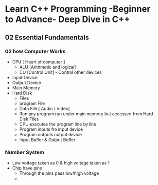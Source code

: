 # Learn C++ Programming -Beginner to Advance- Deep Dive in C++

## 02  Essential Fundamentals

### 02 how Computer Works

- CPU [ Heart of computer ]
  - ALU [Arithmetic and logical]
  - CU [Control Unit] - Control other devices
- Input Device
- Output Device
- Main Memory
- Hard Disk
  - Files
  - program File
  - Data File [ Audio / Video]
  - Run any program run under main memory but accessed from Hard Disk Files
  - CPU executes the program line by line
  - Program inputs fro input device
  - Program outputs output device
  - Input Buffer & Output Buffer

### Number System

- Low voltage taken as 0 & high voltage taken as 1
- Chip have pins
  - Through the pins pass low/high voltage
  -
